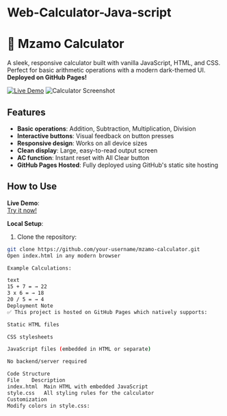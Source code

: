 # Web-Calculator-Java-script
# 🧮 Mzamo Calculator

A sleek, responsive calculator built with vanilla JavaScript, HTML, and CSS. Perfect for basic arithmetic operations with a modern dark-themed UI. **Deployed on GitHub Pages!**

[![Live Demo](https://img.shields.io/badge/demo-live-green?style=for-the-badge)](https://your-username.github.io/repo-name)
![Calculator Screenshot](./calculator-screenshot.png) <!-- Replace with actual screenshot -->

## Features
- **Basic operations**: Addition, Subtraction, Multiplication, Division
- **Interactive buttons**: Visual feedback on button presses
- **Responsive design**: Works on all device sizes
- **Clean display**: Large, easy-to-read output screen
- **AC function**: Instant reset with All Clear button
- **GitHub Pages Hosted**: Fully deployed using GitHub's static site hosting

## How to Use
**Live Demo**:  
[Try it now!](https://your-username.github.io/repo-name) 

**Local Setup**:
1. Clone the repository:
```bash
git clone https://github.com/your-username/mzamo-calculator.git
Open index.html in any modern browser

Example Calculations:

text
15 + 7 = → 22
3 x 6 = → 18
20 / 5 = → 4
Deployment Note
✅ This project is hosted on GitHub Pages which natively supports:

Static HTML files

CSS stylesheets

JavaScript files (embedded in HTML or separate)

No backend/server required

Code Structure
File	Description
index.html	Main HTML with embedded JavaScript
style.css	All styling rules for the calculator
Customization
Modify colors in style.css:
